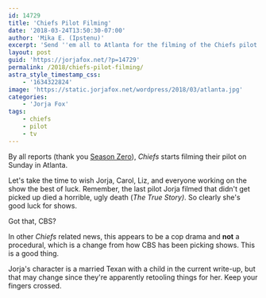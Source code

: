 ```yaml
---
id: 14729
title: 'Chiefs Pilot Filming'
date: '2018-03-24T13:50:30-07:00'
author: 'Mika E. (Ipstenu)'
excerpt: 'Send ''em all to Atlanta for the filming of the Chiefs pilot.'
layout: post
guid: 'https://jorjafox.net/?p=14729'
permalink: /2018/chiefs-pilot-filming/
astra_style_timestamp_css:
    - '1634322824'
image: 'https://static.jorjafox.net/wordpress/2018/03/atlanta.jpg'
categories:
    - 'Jorja Fox'
tags:
    - chiefs
    - pilot
    - tv
---
```


By all reports (thank you <a href="http://season-zero.com">Season Zero</a>), <em>Chiefs</em> starts filming their pilot on Sunday in Atlanta.

Let's take the time to wish Jorja, Carol, Liz, and everyone working on the show the best of luck. Remember, the last pilot Jorja filmed that didn't get picked up died a horrible, ugly death (<em>The True Story)</em>. So clearly she's good luck for shows.

Got that, CBS?

In other <em>Chiefs</em> related news, this appears to be a cop drama and **not** a procedural, which is a change from how CBS has been picking shows. This is a good thing.

Jorja's character is a married Texan with a child in the current write-up, but that may change since they're apparently retooling things for her. Keep your fingers crossed.
